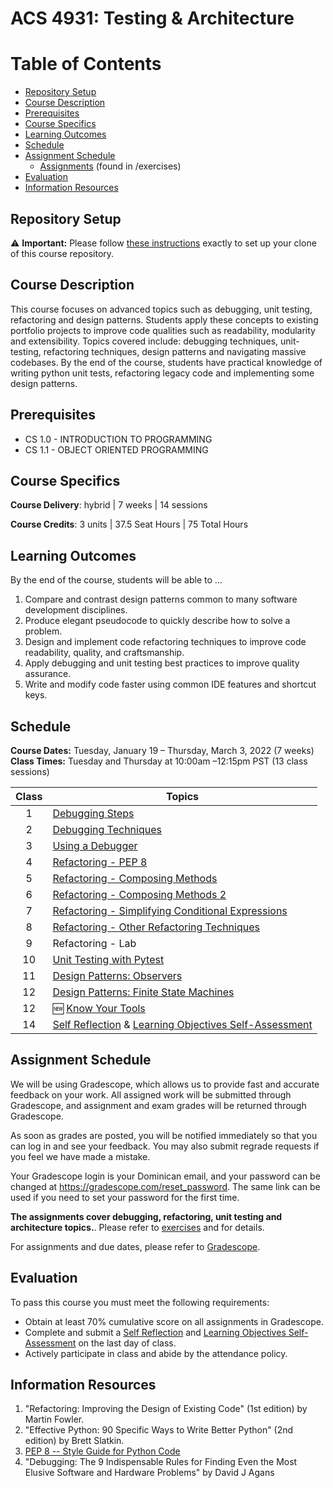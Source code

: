 # ACS 4931: Testing & Architecture

# Table of Contents
  - [Repository Setup](#repository-setup)
  - [Course Description](#course-description)
  - [Prerequisites](#prerequisites)
  - [Course Specifics](#course-specifics)
  - [Learning Outcomes](#learning-outcomes)
  - [Schedule](#schedule)
  - [Assignment Schedule](#assignment-schedule)
    - [Assignments](exercises/README.md) (found in /exercises)
  - [Evaluation](#evaluation)
  - [Information Resources](#information-resources)

## Repository Setup

:warning: **Important:** Please follow [these instructions](Setup.md) exactly to set up your clone of this course repository.

## Course Description

This course focuses on advanced topics such as debugging, unit testing, refactoring and design patterns. Students apply these concepts to existing portfolio projects to improve code qualities such as readability, modularity and extensibility. Topics covered include: debugging techniques, unit-testing, refactoring techniques, design patterns and navigating massive codebases. By the end of the course, students have practical knowledge of writing python unit tests, refactoring legacy code and implementing some design patterns.

## Prerequisites

- CS 1.0 - INTRODUCTION TO PROGRAMMING
- CS 1.1 - OBJECT ORIENTED PROGRAMMING

## Course Specifics

**Course Delivery**: hybrid | 7 weeks | 14 sessions

**Course Credits**: 3 units | 37.5 Seat Hours | 75 Total Hours

## Learning Outcomes

By the end of the course, students will be able to ...

1. Compare and contrast design patterns common to many software development disciplines.
1. Produce elegant pseudocode to quickly describe how to solve a problem.
1. Design and implement code refactoring techniques to improve code readability, quality, and craftsmanship.
1. Apply debugging and unit testing best practices to improve quality assurance.
1. Write and modify code faster using common IDE features and shortcut keys.

## Schedule

**Course Dates:** Tuesday, January 19 – Thursday, March 3, 2022 (7 weeks)<br>
**Class Times:** Tuesday and Thursday at 10:00am –12:15pm PST (13 class sessions)

| Class | Topics                                                    |
| :---: | --------------------------------------------------------- |
|   1   | [Debugging Steps]                                         |
|   2   | [Debugging Techniques]                                    |
|   3   | [Using a Debugger]                                        |
|   4   | [Refactoring - PEP 8]                                     |
|   5   | [Refactoring - Composing Methods]                         |
|   6   | [Refactoring -  Composing Methods 2]                      |
|   7   | [Refactoring - Simplifying Conditional Expressions]       |
|   8   | [Refactoring - Other Refactoring Techniques]              |
|   9   | Refactoring  - Lab                                        |
|  10   | [Unit Testing with Pytest]                                |
|  11   | [Design Patterns: Observers]                              |
|  12   | [Design Patterns: Finite State Machines]                  |
|  12   | 🆕  [Know Your Tools]                                      |
|  14   | [Self Reflection] & [Learning Objectives Self-Assessment] |  |


## Assignment Schedule

We will be using Gradescope, which allows us to provide fast and accurate feedback on your work. All assigned work will be submitted through Gradescope, and assignment and exam grades will be returned through Gradescope.

As soon as grades are posted, you will be notified immediately so that you can log in and see your feedback. You may also submit regrade requests if you feel we have made a mistake.

Your Gradescope login is your Dominican email, and your password can be changed at https://gradescope.com/reset_password. The same link can be used if you need to set your password for the first time.

**The assignments cover debugging, refactoring, unit testing and architecture topics.**. Please refer to [exercises](/Exercises/README.md) and for details.

For assignments and due dates, please refer to [Gradescope](https://www.gradescope.com).

## Evaluation

To pass this course you must meet the following requirements:

- Obtain at least 70% cumulative score on all assignments in Gradescope.
- Complete and submit a [Self Reflection] and [Learning Objectives Self-Assessment] on the last day of class.
- Actively participate in class and abide by the attendance policy.

## Information Resources

1. "Refactoring: Improving the Design of Existing Code" (1st edition) by Martin Fowler.
1. "Effective Python: 90 Specific Ways to Write Better Python" (2nd edition) by Brett Slatkin.
1. [PEP 8 -- Style Guide for Python Code](https://www.python.org/dev/peps/pep-0008/)
1. "Debugging: The 9 Indispensable Rules for Finding Even the Most Elusive Software and Hardware Problems" by  David J Agans


[Debugging Steps]: https://docs.google.com/presentation/d/1xBAFUqFhnP7nPlv1jpEDoTKj7pJfKz3hceGqBj-vIaQ/edit?usp=sharing
[Debugging Techniques]: https://docs.google.com/presentation/d/1cbpF_nOeNa6jkCm31C87SYG_s1HatExg5EoqqEiC_xg/edit?usp=sharing
[Using a Debugger]: https://docs.google.com/presentation/d/1HR5eBRIePQCfLcP7CUfisZo1lytHIfkNL7KLTAYyCcs/edit?usp=sharing
[Refactoring - PEP 8]: https://docs.google.com/presentation/d/1a-9UNgFIFeg1lX6EVYYHGIF5a22zUkduhXXEXlNnEFE/edit?usp=sharing
[Refactoring - Composing Methods]: https://docs.google.com/presentation/d/1l3KUFlhgG5Bo0cS0CEQNfm4gT6qv1KW8YRQ2wh3u1i0/edit?usp=sharing
[Refactoring -  Composing Methods 2]: https://docs.google.com/presentation/d/1LRt-1pcpzWxHEVv4zFHRgVPGAJZ-WUQUPcr0Qje4FKI/edit?usp=sharing
[Refactoring - Other Refactoring Techniques]: https://docs.google.com/presentation/d/1L_6ZPOEO6EcfHU-RqwY9czebkXbw6nW-7_gz5mxhsNY/edit?usp=sharing
[Refactoring - Simplifying Conditional Expressions]: https://docs.google.com/presentation/d/1T5AUbdwKxXbVuCt9bAbdkmhK4GMd1oO0eHKhToi49Ps/edit?usp=sharing
[Unit Testing with Pytest]: https://github.com/Tech-at-DU/ACS-4931-Testing-and-Architecture/tree/master/exercises/unit-testing
[Design Patterns: Observers]: https://docs.google.com/document/d/11NclaPbHs4dRFzxIYtGprQrvHo6s2AM8jOflb9HOXVo/edit?usp=sharing
[Design Patterns: Finite State Machines]: https://docs.google.com/document/d/1QdwqSWXvto7mLPsLfsT37E0cNjpOouvNuI3gyVIHQM8/edit?usp=sharing
[Self Reflection]: Assignments/Reflective-Best-Self.md
[Know Your Tools]: Lessons/KnowYourTools.md
[Learning Objectives Self-Assessment]: https://www.gradescope.com/courses/351975/assignments/1829240
